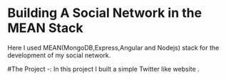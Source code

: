 # Building A Social Network in the MEAN Stack
Here I used MEAN(MongoDB,Express,Angular and Nodejs) stack for the development of my social network.


#The Project -:
In this project I built a simple Twitter like website .
